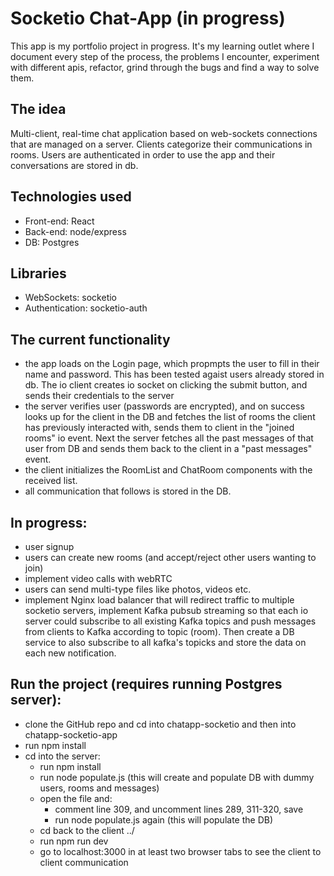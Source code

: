 # Socketio Chat-App (in progress)

This app is my portfolio project in progress. It's my learning outlet where I document every step of the process, the problems I encounter, experiment with different apis, refactor, grind through the bugs and find a way to solve them. 

## The idea

Multi-client, real-time chat application based on web-sockets connections that are managed on a server. Clients categorize their communications in rooms. Users are authenticated in order to use the app and their conversations are stored in db.

## Technologies used

- Front-end: React
- Back-end: node/express
- DB: Postgres

## Libraries
- WebSockets: socketio
- Authentication: socketio-auth

## The current functionality

- the app loads on the Login page, which propmpts the user to fill in their name and password. This has been tested agaist users already stored in db. The io client creates io socket on clicking the submit button, and sends their credentials to the server
- the server verifies user (passwords are encrypted), and on success looks up for the client in the DB and fetches the list of rooms the client has previously interacted with, sends them to client in the "joined rooms" io event. Next the server fetches all the past messages of that user from DB and sends them back to the client in a "past messages" event. 
- the client initializes the RoomList and ChatRoom components with the received list. 
- all communication that follows is stored in the DB.

## In progress:

- user signup
- users can create new rooms (and accept/reject other users wanting to join)
- implement video calls with webRTC
- users can send multi-type files like photos, videos etc.
- implement Nginx load balancer that will redirect traffic to multiple socketio servers, implement Kafka pubsub streaming so that each io server could subscribe to all existing Kafka topics and push messages from clients to Kafka according to topic (room). Then create a DB service to also subscribe to all kafka's topicks and store the data on each new notification.

## Run the project (requires running Postgres server):

- clone the GitHub repo and cd into chatapp-socketio and then into chatapp-socketio-app
- run npm install
- cd into the server:
   - run npm install
   - run node populate.js (this will create and populate DB with dummy users, rooms and messages) 
   - open the file and:
      - comment line 309, and uncomment lines 289, 311-320, save
      - run node populate.js again (this will populate the DB)
   - cd back to the client ../
   - run npm run dev
   - go to localhost:3000 in at least two browser tabs to see the client to client communication

   



